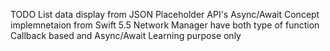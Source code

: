 TODO List data display from JSON Placeholder API's
Async/Await Concept implemnetaion from Swift 5.5
Network Manager have both type of function Callback based and Async/Await
Learning purpose only
